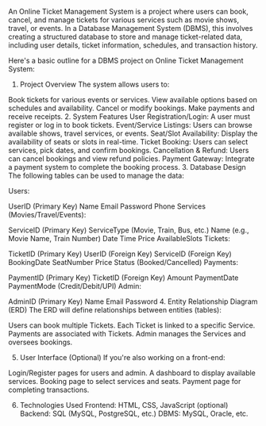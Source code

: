 An Online Ticket Management System is a project where users can book, cancel, and manage tickets for various services such as movie shows, travel, or events. In a Database Management System (DBMS), this involves creating a structured database to store and manage ticket-related data, including user details, ticket information, schedules, and transaction history.

Here's a basic outline for a DBMS project on Online Ticket Management System:

1. Project Overview
The system allows users to:

Book tickets for various events or services.
View available options based on schedules and availability.
Cancel or modify bookings.
Make payments and receive receipts.
2. System Features
User Registration/Login: A user must register or log in to book tickets.
Event/Service Listings: Users can browse available shows, travel services, or events.
Seat/Slot Availability: Display the availability of seats or slots in real-time.
Ticket Booking: Users can select services, pick dates, and confirm bookings.
Cancellation & Refund: Users can cancel bookings and view refund policies.
Payment Gateway: Integrate a payment system to complete the booking process.
3. Database Design
The following tables can be used to manage the data:

Users:

UserID (Primary Key)
Name
Email
Password
Phone
Services (Movies/Travel/Events):

ServiceID (Primary Key)
ServiceType (Movie, Train, Bus, etc.)
Name (e.g., Movie Name, Train Number)
Date
Time
Price
AvailableSlots
Tickets:

TicketID (Primary Key)
UserID (Foreign Key)
ServiceID (Foreign Key)
BookingDate
SeatNumber
Price
Status (Booked/Cancelled)
Payments:

PaymentID (Primary Key)
TicketID (Foreign Key)
Amount
PaymentDate
PaymentMode (Credit/Debit/UPI)
Admin:

AdminID (Primary Key)
Name
Email
Password
4. Entity Relationship Diagram (ERD)
The ERD will define relationships between entities (tables):

Users can book multiple Tickets.
Each Ticket is linked to a specific Service.
Payments are associated with Tickets.
Admin manages the Services and oversees bookings.

5. User Interface (Optional)
If you're also working on a front-end:

Login/Register pages for users and admin.
A dashboard to display available services.
Booking page to select services and seats.
Payment page for completing transactions.

6. Technologies Used
Frontend: HTML, CSS, JavaScript (optional)
Backend: SQL (MySQL, PostgreSQL, etc.)
DBMS: MySQL, Oracle, etc.
